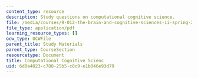 ```yaml
---
content_type: resource
description: Study questions on computational cognitive science.
file: /media/courses/9-012-the-brain-and-cognitive-sciences-ii-spring-2002/6d0a4023c78825b5c8c9e1b046e93d79_computationalcognitivescience.pdf
file_type: application/pdf
learning_resource_types: []
ocw_type: OCWFile
parent_title: Study Materials
parent_type: CourseSection
resourcetype: Document
title: Computational Cognitive Scienc
uid: 6d0a4023-c788-25b5-c8c9-e1b046e93d79
---
```

